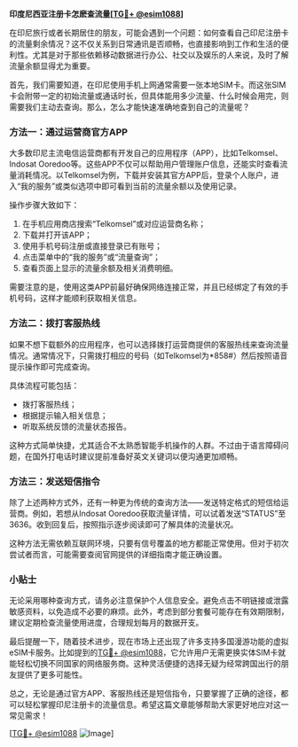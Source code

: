 **印度尼西亚注册卡怎麽查流量[[TG💪+ @esim1088](https://t.me/s/esim1088)]**

在印尼旅行或者长期居住的朋友，可能会遇到一个问题：如何查看自己印尼注册卡的流量剩余情况？这不仅关系到日常通讯是否顺畅，也直接影响到工作和生活的便利性。尤其是对于那些依赖移动数据进行办公、社交以及娱乐的人来说，及时了解流量余额显得尤为重要。

首先，我们需要知道，在印尼使用手机上网通常需要一张本地SIM卡。而这张SIM卡会附带一定的初始流量或通话时长，但具体能用多少流量、什么时候会用完，则需要我们主动去查询。那么，怎么才能快速准确地查到自己的流量呢？

### 方法一：通过运营商官方APP

大多数印尼主流电信运营商都有开发自己的应用程序（APP），比如Telkomsel、Indosat Ooredoo等。这些APP不仅可以帮助用户管理账户信息，还能实时查看流量消耗情况。以Telkomsel为例，下载并安装其官方APP后，登录个人账户，进入“我的服务”或类似选项中即可看到当前的流量余额以及使用记录。

操作步骤大致如下：
1. 在手机应用商店搜索“Telkomsel”或对应运营商名称；
2. 下载并打开该APP；
3. 使用手机号码注册或直接登录已有账号；
4. 点击菜单中的“我的服务”或“流量查询”；
5. 查看页面上显示的流量余额及相关消费明细。

需要注意的是，使用这类APP前最好确保网络连接正常，并且已经绑定了有效的手机号码，这样才能顺利获取相关信息。

### 方法二：拨打客服热线

如果不想下载额外的应用程序，也可以选择拨打运营商提供的客服热线来查询流量情况。通常情况下，只需拨打相应的号码（如Telkomsel为*858#）然后按照语音提示操作即可完成查询。

具体流程可能包括：
- 拨打客服热线；
- 根据提示输入相关信息；
- 听取系统反馈的流量状态报告。

这种方式简单快捷，尤其适合不太熟悉智能手机操作的人群。不过由于语言障碍问题，在国外打电话时建议提前准备好英文关键词以便沟通更加顺畅。

### 方法三：发送短信指令

除了上述两种方式外，还有一种更为传统的查询方法——发送特定格式的短信给运营商。例如，若想从Indosat Ooredoo获取流量详情，可以试着发送“STATUS”至3636。收到回复后，按照指示逐步阅读即可了解具体的流量状况。

这种方法无需依赖互联网环境，只要有信号覆盖的地方都能正常使用。但对于初次尝试者而言，可能需要查阅官网提供的详细指南才能正确设置。

### 小贴士

无论采用哪种查询方式，请务必注意保护个人信息安全。避免点击不明链接或泄露敏感资料，以免造成不必要的麻烦。此外，考虑到部分套餐可能存在有效期限制，建议定期检查流量使用进度，合理规划每月的数据开支。

最后提醒一下，随着技术进步，现在市场上还出现了许多支持多国漫游功能的虚拟eSIM卡服务。比如提到的[TG💪+ @esim1088](https://t.me/s/esim1088)，它允许用户无需更换实体SIM卡就能轻松切换不同国家的网络服务商。这种灵活便捷的选择无疑为经常跨国出行的朋友提供了更多可能性。

总之，无论是通过官方APP、客服热线还是短信指令，只要掌握了正确的途径，都可以轻松掌握印尼注册卡的流量信息。希望这篇文章能够帮助大家更好地应对这一常见需求！

[[TG💪+ @esim1088](https://t.me/s/esim1088) ![Image](https://i.postimg.cc/4NQfJmqS/Snipaste-2025-05-13-00-14-12.png)]